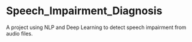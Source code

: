 # Speech_Impairment_Diagnosis
A project using NLP and Deep Learning to detect speech impairment from audio files.
